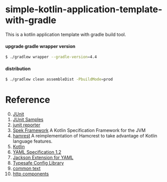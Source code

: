 # simple-kotlin-application-template-with-gradle
This is a kotlin application template with gradle build tool.

#### upgrade gradle wrapper version

```bash
$ ./gradlew wrapper --gradle-version=4.4
```

#### distribution

```bash
$ ./gradlew clean assembleDist -PbuildMode=prod
```

# Reference
0. [JUnit](http://junit.org/)
1. [JUnit Samples](https://github.com/junit-team/junit5-samples)
1. [junit reporter](https://github.com/kncept/junit-reporter)
1. [Spek Framework](http://spekframework.org/)  A Kotlin Specification Framework for the JVM
2. [hamrest](https://github.com/npryce/hamkrest) A reimplementation of Hamcrest to take advantage of Kotlin language features.
3. [Kotlin](http://kotlinlang.org/)
4. [YAML Specification 1.2](http://yaml.org/spec/1.2/spec.pdf)
5. [Jackson Extension for YAML](https://github.com/FasterXML/jackson-dataformats-text/tree/master/yaml)
6. [Typesafe Config Library](https://github.com/lightbend/config)
7. [common text](http://commons.apache.org/proper/commons-text/userguide.html)
8. [http components](https://projects.apache.org/project.html?httpcomponents-client)